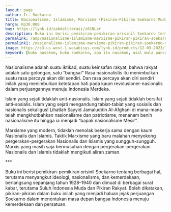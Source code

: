 ```yaml
---
layout: page
author: Ir. Soekarno
title: Nasionalisme, Islamisme, Marxisme (Pikiran-Pikiran Soekarno Muda)
harga: Rp30.000
buy: https://lynk.id/sabdaliterasi/z01NLar
description: Buku ini berisi pemikiran-pemikiran orisinil Soekarno tentang berbagai hal, terutama menyangkut ideologi, nasionalisme, dan kemerdekaan.
permalink: /amp/nasionalisme-islamisme-marxisme-pikiran-pikiran-soekarno-muda/
permalink1: /nasionalisme-islamisme-marxisme-pikiran-pikiran-soekarno-muda/
image: https://s3.us-west-1.wasabisys.com/lynk.id/products/12-03-2023/1678627332951_4127905.svg
keyword: [buku nasakom, buku soekarno, apa itu nasakom, asal mula pancasila, filsafat pancasila, soekarno muda, marxisme indonesia, marhenisme]
---
```

<p>Nasionalisme adalah suatu iktikad; suatu keinsafan rakyat, bahwa rakyat adalah satu golongan, satu “bangsa!” Rasa nasionalistis itu menimbulkan suatu rasa percaya akan diri sendiri. Dan rasa percaya akan diri sendiri inilah yang menimbulkan ketetapan hati pada kaum revolusioner-nasionalis dalam perjuangannya menuju Indonesia Merdeka.</p><p>Islam yang sejati tidaklah anti-nasionalis. Islam yang sejati tidaklah bersifat anti-sosialis. Islam yang sejati mengandung tabiat-tabiat yang sosialis dan nasionalis sekaligus! Lihatlah Sayyid Jamaluddin Al-Afghani di mana-mana telah mengkhotbahkan nasionalisme dan patriotisme, menanam benih nasionalisme itu hingga ia menjadi “bapak nasionalisme Mesir”.</p><p>Marxisme yang modern, tidaklah menolak bekerja sama dengan kaum Nasionalis dan Islamis. Taktik Marxisme yang baru malahan menyokong pergerakan-pergerakan Nasionalis dan Islamis yang sungguh-sungguh. Marxis yang masih saja bermusuhan dengan pergerakan-pergerakan Nasionalis dan Islamis tidaklah mengikuti aliran zaman.</p><p>***</p><p>Buku ini berisi pemikiran-pemikiran orisinil Soekarno tentang berbagai hal, terutama menyangkut ideologi, nasionalisme, dan kemerdekaan, berlangsung sepanjang tahun 1928–1940 dan dimuat di berbagai surat kabar, terutama Suluh Indonesia Muda dan Pikiran Rakyat. Boleh dikatakan, pikiran-pikiran dalam buku inilah yang menjadi haluan jejak perjuangan Soekarno dalam menentukan masa depan bangsa Indonesia menuju kemerdekaan dan persatuan.</p>

